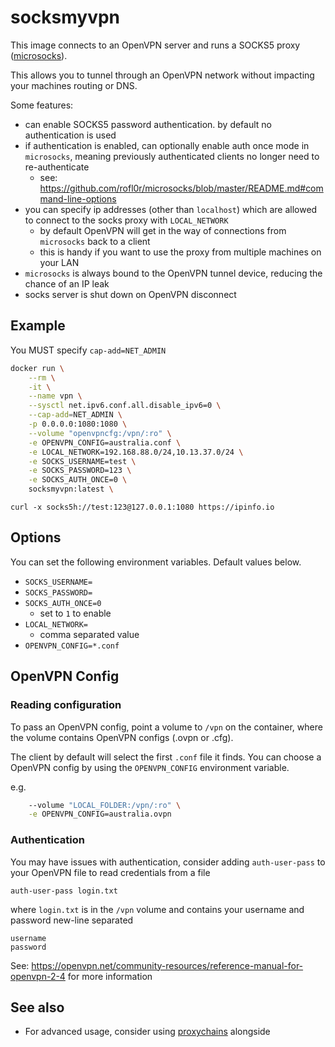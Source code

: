# socksmyvpn

This image connects to an OpenVPN server and runs a SOCKS5 proxy
([microsocks](https://github.com/rofl0r/microsocks)).

This allows you to tunnel through an OpenVPN network without impacting your
machines routing or DNS.

Some features:
* can enable SOCKS5 password authentication. by default no authentication is
  used
* if authentication is enabled, can optionally enable auth once mode in
  `microsocks`, meaning previously authenticated clients no longer need to
  re-authenticate
    * see:
      <https://github.com/rofl0r/microsocks/blob/master/README.md#command-line-options>
* you can specify ip addresses (other than `localhost`) which are allowed to
  connect to the socks proxy with `LOCAL_NETWORK`
    * by default OpenVPN will get in the way of connections from `microsocks`
      back to a client
    * this is handy if you want to use the proxy from multiple machines on your
      LAN
* `microsocks` is always bound to the OpenVPN tunnel device, reducing the chance
  of an IP leak
* socks server is shut down on OpenVPN disconnect

## Example

You MUST specify `cap-add=NET_ADMIN`

```bash
docker run \
    --rm \
    -it \
    --name vpn \
    --sysctl net.ipv6.conf.all.disable_ipv6=0 \
    --cap-add=NET_ADMIN \
    -p 0.0.0.0:1080:1080 \
    --volume "openvpncfg:/vpn/:ro" \
    -e OPENVPN_CONFIG=australia.conf \
    -e LOCAL_NETWORK=192.168.88.0/24,10.13.37.0/24 \
    -e SOCKS_USERNAME=test \
    -e SOCKS_PASSWORD=123 \
    -e SOCKS_AUTH_ONCE=0 \
    socksmyvpn:latest \
```

`curl -x socks5h://test:123@127.0.0.1:1080 https://ipinfo.io`

## Options

You can set the following environment variables. Default values below.

* `SOCKS_USERNAME=`
* `SOCKS_PASSWORD=`
* `SOCKS_AUTH_ONCE=0`
    * set to `1` to enable
* `LOCAL_NETWORK=`
    * comma separated value
* `OPENVPN_CONFIG=*.conf`

## OpenVPN Config

### Reading configuration

To pass an OpenVPN config, point a volume to `/vpn` on the container, where the
volume contains OpenVPN configs (.ovpn or .cfg).

The client by default will select the first `.conf` file it finds. You can
choose a OpenVPN config by using the `OPENVPN_CONFIG` environment variable.

e.g.
```bash
    --volume "LOCAL_FOLDER:/vpn/:ro" \
    -e OPENVPN_CONFIG=australia.ovpn
```

### Authentication

You may have issues with authentication, consider adding `auth-user-pass` to
your OpenVPN file to read credentials from a file

`auth-user-pass login.txt`

where `login.txt` is in the `/vpn` volume and contains your username and
password new-line separated

```
username
password
```

See: <https://openvpn.net/community-resources/reference-manual-for-openvpn-2-4>
for more information

## See also

* For advanced usage, consider using
[proxychains](https://github.com/rofl0r/proxychains-ng) alongside
